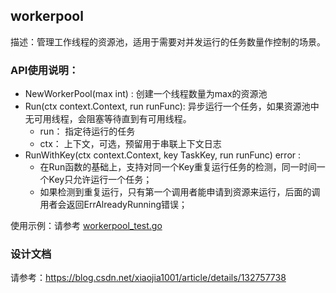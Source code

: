 ## workerpool
描述：管理工作线程的资源池，适用于需要对并发运行的任务数量作控制的场景。

### API使用说明：
- NewWorkerPool(max int) : 创建一个线程数量为max的资源池
- Run(ctx context.Context, run runFunc): 异步运行一个任务，如果资源池中无可用线程，会阻塞等待直到有可用线程。
    - run： 指定待运行的任务
    - ctx： 上下文，可选，预留用于串联上下文日志
- RunWithKey(ctx context.Context, key TaskKey, run runFunc) error : 
    - 在Run函数的基础上，支持对同一个Key重复运行任务的检测，同一时间一个Key只允许运行一个任务； 
    - 如果检测到重复运行，只有第一个调用者能申请到资源来运行，后面的调用者会返回ErrAlreadyRunning错误； 
     
使用示例：请参考 [workerpool_test.go](./worker_pool_test.go)

### 设计文档
请参考：https://blog.csdn.net/xiaojia1001/article/details/132757738